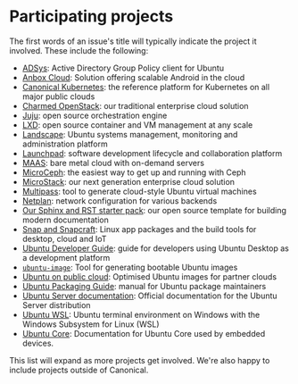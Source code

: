 # Participating projects

The first words of an issue's title will typically indicate the project it involved. These include the following:

- [ADSys](https://documentation.ubuntu.com/adsys/en/stable/): Active Directory Group Policy client for Ubuntu
- [Anbox Cloud](https://anbox-cloud.io/docs): Solution offering scalable Android in the cloud
- [Canonical Kubernetes](https://ubuntu.com/kubernetes/docs): the reference platform for Kubernetes on all major public clouds
- [Charmed OpenStack](https://ubuntu.com/openstack/docs): our traditional enterprise cloud solution
- [Juju](https://juju.is/docs): open source orchestration engine
- [LXD](https://documentation.ubuntu.com/lxd/en/latest/): open source container and VM management at any scale
- [Landscape](https://ubuntu.com/landscape/docs): Ubuntu systems management, monitoring and administration platform
- [Launchpad](https://documentation.ubuntu.com/launchpad/en/latest/): software development lifecycle and collaboration platform
- [MAAS](https://maas.io/docs): bare metal cloud with on-demand servers
- [MicroCeph](https://canonical-microceph.readthedocs-hosted.com/en/squid-stable/): the easiest way to get up and running with Ceph
- [MicroStack](https://microstack.run/docs): our next generation enterprise cloud solution
- [Multipass](https://discourse.ubuntu.com/t/multipass-documentation/8294): tool to generate cloud-style Ubuntu virtual machines
- [Netplan](https://github.com/canonical/netplan): network configuration for various backends
- [Our Sphinx and RST starter pack](https://github.com/canonical/sphinx-docs-starter-pack): our open source template for building modern documentation
- [Snap and Snapcraft](https://snapcraft.io/docs): Linux app packages and the build tools for desktop, cloud and IoT
- [Ubuntu Developer Guide](https://github.com/canonical/ubuntu-for-developers-docs): guide for developers using Ubuntu Desktop as a development platform
- [`ubuntu-image`](https://github.com/canonical/ubuntu-image): Tool for generating bootable Ubuntu images
- [Ubuntu on public cloud](https://documentation.ubuntu.com/public-cloud/en/latest/): Optimised Ubuntu images for partner clouds
- [Ubuntu Packaging Guide](https://github.com/canonical/ubuntu-packaging-guide): manual for Ubuntu package maintainers
- [Ubuntu Server documentation](https://github.com/canonical/ubuntu-server-documentation): Official documentation for the Ubuntu Server distribution
- [Ubuntu WSL](https://canonical-ubuntu-wsl.readthedocs-hosted.com/en/latest/): Ubuntu terminal environment on Windows with the Windows Subsystem for Linux (WSL)
- [Ubuntu Core](https://github.com/canonical/ubuntu-core-docs.git): Documentation for Ubuntu Core used by embedded devices.

This list will expand as more projects get involved. We're also happy to include projects outside of Canonical.

